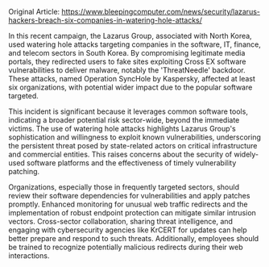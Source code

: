 Original Article: https://www.bleepingcomputer.com/news/security/lazarus-hackers-breach-six-companies-in-watering-hole-attacks/

In this recent campaign, the Lazarus Group, associated with North Korea, used watering hole attacks targeting companies in the software, IT, finance, and telecom sectors in South Korea. By compromising legitimate media portals, they redirected users to fake sites exploiting Cross EX software vulnerabilities to deliver malware, notably the 'ThreatNeedle' backdoor. These attacks, named Operation SyncHole by Kaspersky, affected at least six organizations, with potential wider impact due to the popular software targeted.

This incident is significant because it leverages common software tools, indicating a broader potential risk sector-wide, beyond the immediate victims. The use of watering hole attacks highlights Lazarus Group's sophistication and willingness to exploit known vulnerabilities, underscoring the persistent threat posed by state-related actors on critical infrastructure and commercial entities. This raises concerns about the security of widely-used software platforms and the effectiveness of timely vulnerability patching.

Organizations, especially those in frequently targeted sectors, should review their software dependencies for vulnerabilities and apply patches promptly. Enhanced monitoring for unusual web traffic redirects and the implementation of robust endpoint protection can mitigate similar intrusion vectors. Cross-sector collaboration, sharing threat intelligence, and engaging with cybersecurity agencies like KrCERT for updates can help better prepare and respond to such threats. Additionally, employees should be trained to recognize potentially malicious redirects during their web interactions.